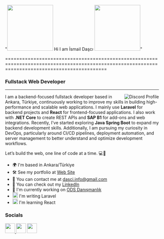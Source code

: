"<img src='https://user-images.githubusercontent.com/74038190/213866269-5d00981c-7c98-46d7-8a8e-16f462f15227.gif' width='150' height='150' /> Hi I am İsmail Daşcı <img src='https://user-images.githubusercontent.com/74038190/213866269-5d00981c-7c98-46d7-8a8e-16f462f15227.gif' width='150' height='150' />"

================================================================================================================================================

### Fullstack Web Developer
-----------------------
<div align="center">
  <a href="https://discord.com/users/470152606056972306">
    <img align="right" src="https://lanyard-profile-readme.vercel.app/api/470152606056972306?theme=dark&bg=2A2D3E&borderRadius=20&hideDiscrim=true&hideBadges=false&showDisplayName=true&idleMessage=Exploring%20new%20horizons!" alt="Discord Profile">
</a>
</div>

I am a backend-focused fullstack developer based in Ankara, Türkiye, continuously working to improve my skills in building high-performance and scalable web applications. I mainly use **Laravel** for backend projects and **React** for frontend-focused applications. I also work with **.NET Core** to create REST APIs and **SAP B1** for add-ons and web integrations. Recently, I've started exploring **Java Spring Boot** to expand my backend development skills. Additionally, I am pursuing my curiosity in DevOps, particularly around CI/CD pipelines, deployment automation, and server management to better understand and optimize development workflows.


Let’s build the web, one line of code at a time. 💻🚀

* 🌍  I'm based in Ankara/Türkiye
* 🛠️ See my portfolio at [Web Site](https://ismaildasci.com)
* 📧   You can contact me at [dasci.info@gmail.com](mailto:dasci.info@gmail.com)
* ️💼  You can check out my [LinkedIn](https://www.linkedin.com/in/ismail-daşcı//)
* 🚀  I'm currently working on [ODS Danışmanlık](https://odsdanismanlik.com/tr/)
*  <img src="https://cdn.simpleicons.org/laravel/FF2D20" height="18" alt="laravel logo"  />  I'm writing Laravel 
*  <img src="https://cdn.jsdelivr.net/gh/devicons/devicon/icons/react/react-original.svg" height="18" alt="react logo"  />  I'm learning React
### Socials
<p align="left"> <a href="https://www.github.com/ismaildasci" target="_blank" rel="noreferrer"><img src="https://raw.githubusercontent.com/danielcranney/readme-generator/main/public/icons/socials/github-dark.svg" width="32" height="32" /> <a href="https://www.linkedin.com/in/ismaildasci/" target="_blank" rel="noreferrer"> <img src="https://raw.githubusercontent.com/danielcranney/readme-generator/main/public/icons/socials/linkedin.svg" width="32" height="32" /></a> <a href="https://stackoverflow.com/users/19970167/ismaildasci/" target="_blank" rel="noreferrer"> <img src="https://raw.githubusercontent.com/danielcranney/readme-generator/main/public/icons/socials/stackoverflow.svg" width="32" height="32" /></a></p>

###
